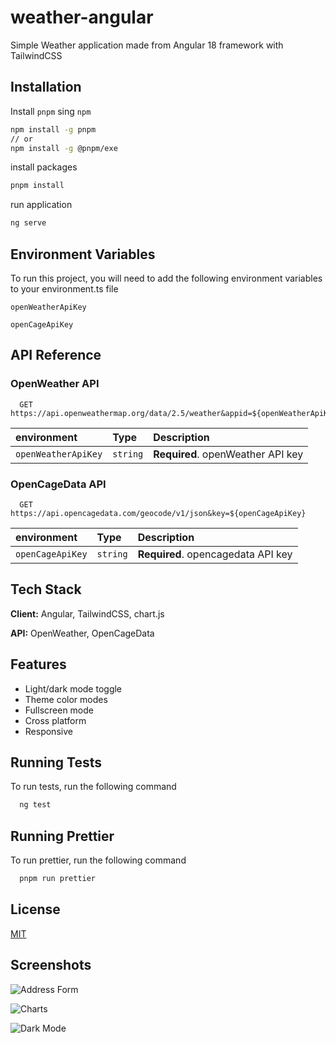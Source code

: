 # weather-angular

Simple Weather application made from Angular 18 framework with TailwindCSS

## Installation

Install `pnpm` sing `npm`

```bash
npm install -g pnpm
// or
npm install -g @pnpm/exe
```

install packages

```bash
pnpm install
```

run application

```bash
ng serve
```

## Environment Variables

To run this project, you will need to add the following environment variables to your environment.ts file

`openWeatherApiKey`

`openCageApiKey`



## API Reference

### OpenWeather API

```http
  GET https://api.openweathermap.org/data/2.5/weather&appid=${openWeatherApiKey}
```

| environment | Type     | Description                |
| :-------- | :------- | :------------------------- |
| `openWeatherApiKey` | `string` | **Required**. openWeather API key |

### OpenCageData API

```http
  GET https://api.opencagedata.com/geocode/v1/json&key=${openCageApiKey}
```

| environment | Type     | Description                       |
| :-------- | :------- | :-------------------------------- |
| `openCageApiKey`      | `string` | **Required**. opencagedata API key |


## Tech Stack

**Client:** Angular, TailwindCSS, chart.js

**API:** OpenWeather, OpenCageData


## Features

- Light/dark mode toggle
- Theme color modes
- Fullscreen mode
- Cross platform
- Responsive

## Running Tests

To run tests, run the following command

```bash
  ng test
```

## Running Prettier

To run prettier, run the following command

```bash
  pnpm run prettier
```

## License

[MIT](https://choosealicense.com/licenses/mit/)


## Screenshots


![Address Form](https://github.com/user-attachments/assets/39180a83-122e-4634-90c3-ba9410245f86)

![Charts](https://github.com/user-attachments/assets/57621d83-6fd2-46dd-a106-2a337aa3b8dc)

![Dark Mode](https://github.com/user-attachments/assets/8dadbf0e-d973-44d2-9f2e-a54575bc2118)
